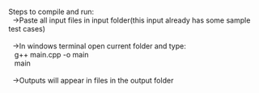 Steps to compile and run:<br>&nbsp;
   ->Paste all input files in input folder(this input already has some sample test cases)<br />
   <br />&nbsp;
   ->In windows terminal open current folder and type:<br />&nbsp;
     &nbsp;g++ main.cpp -o main<br />&nbsp;
     &nbsp;main<br />&nbsp;
     <br />&nbsp;
   ->Outputs will appear in files in the output folder
